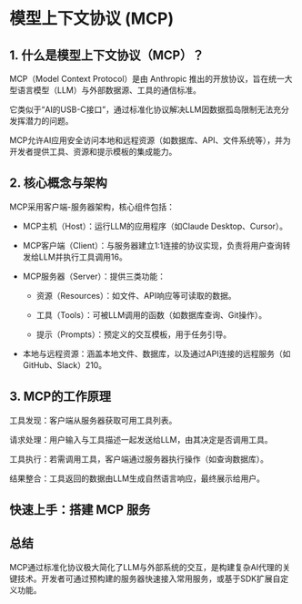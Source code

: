 # 模型上下文协议 (MCP)

## 1. 什么是模型上下文协议（MCP）？
MCP（Model Context Protocol）是由 Anthropic 推出的开放协议，旨在统一大型语言模型（LLM）与外部数据源、工具的通信标准。

它类似于“AI的USB-C接口”，通过标准化协议解决LLM因数据孤岛限制无法充分发挥潜力的问题。

MCP允许AI应用安全访问本地和远程资源（如数据库、API、文件系统等），并为开发者提供工具、资源和提示模板的集成能力。


## 2. 核心概念与架构
MCP采用客户端-服务器架构，核心组件包括：

- MCP主机（Host）：运行LLM的应用程序（如Claude Desktop、Cursor）。

- MCP客户端（Client）：与服务器建立1:1连接的协议实现，负责将用户查询转发给LLM并执行工具调用16。

- MCP服务器（Server）：提供三类功能：

  - 资源（Resources）：如文件、API响应等可读取的数据。

  - 工具（Tools）：可被LLM调用的函数（如数据库查询、Git操作）。

  - 提示（Prompts）：预定义的交互模板，用于任务引导。

- 本地与远程资源：涵盖本地文件、数据库，以及通过API连接的远程服务（如GitHub、Slack）210。


## 3. MCP的工作原理
工具发现：客户端从服务器获取可用工具列表。

请求处理：用户输入与工具描述一起发送给LLM，由其决定是否调用工具。

工具执行：若需调用工具，客户端通过服务器执行操作（如查询数据库）。

结果整合：工具返回的数据由LLM生成自然语言响应，最终展示给用户。


## 快速上手：搭建 MCP 服务




## 总结
MCP通过标准化协议极大简化了LLM与外部系统的交互，是构建复杂AI代理的关键技术。开发者可通过预构建的服务器快速接入常用服务，或基于SDK扩展自定义功能。